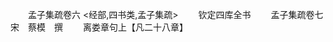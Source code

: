 <!-- { "loadSidebar": true } -->


　　孟子集疏卷六
<经部,四书类,孟子集疏>
　　钦定四库全书
　　孟子集疏卷七　　　　　宋　蔡模　撰
　　离娄章句上【凡二十八章】

